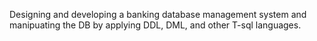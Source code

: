 
Designing and developing a banking database management system and manipuating the DB by applying DDL, DML, and other T-sql languages.
